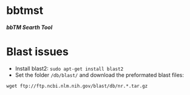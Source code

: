 bbtmst
======

___bbTM Searth Tool___


# Blast issues

* Install blast2: `sudo apt-get install blast2`
* Set the folder `/db/blast/` and download the preformated blast files: 

```
wget ftp://ftp.ncbi.nlm.nih.gov/blast/db/nr.*.tar.gz
```
